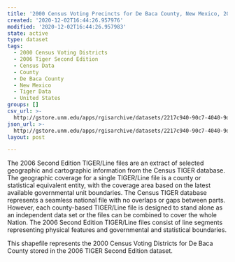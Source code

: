 ```yaml
---
title: '2000 Census Voting Precincts for De Baca County, New Mexico, 2006se TIGER'
created: '2020-12-02T16:44:26.957976'
modified: '2020-12-02T16:44:26.957983'
state: active
type: dataset
tags:
  - 2000 Census Voting Districts
  - 2006 Tiger Second Edition
  - Census Data
  - County
  - De Baca County
  - New Mexico
  - Tiger Data
  - United States
groups: []
csv_url: >-
  http://gstore.unm.edu/apps/rgisarchive/datasets/2217c940-90c7-4040-9d52-48d27d11f7cc/tgr2006se_deba_vtd00.derived.csv
json_url: >-
  http://gstore.unm.edu/apps/rgisarchive/datasets/2217c940-90c7-4040-9d52-48d27d11f7cc/tgr2006se_deba_vtd00.derived.json
layout: post

---
```

The 2006 Second Edition TIGER/Line files are an extract of selected geographic and cartographic information from the Census TIGER database.  The geographic coverage for a single TIGER/Line file is a county or statistical equivalent entity, with the coverage area based on the latest available governmental unit boundaries. The Census TIGER database represents a seamless national file with no overlaps or gaps between parts.  However, each county-based TIGER/Line file is designed to stand alone as an independent data set or the files can be combined to cover the whole Nation.  The 2006 Second Edition  TIGER/Line files consist of line segments representing physical features and governmental and statistical boundaries.  

This shapefile represents the 2000 Census Voting Districts for De Baca County stored in the 2006 TIGER Second Edition dataset.
